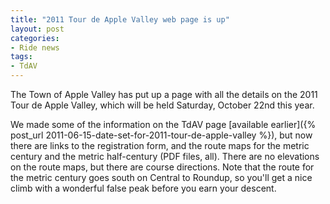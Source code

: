 ```yaml
---
title: "2011 Tour de Apple Valley web page is up"
layout: post
categories:
- Ride news
tags:
- TdAV
---
```


The Town of Apple Valley has put up a page with all the details on the 2011 Tour de Apple Valley, which will be held Saturday, October 22nd this year.

We made some of the information on the TdAV page [available earlier]({% post_url 2011-06-15-date-set-for-2011-tour-de-apple-valley %}), but now there are links to the registration form, and the route maps for the metric century and the metric half-century (PDF files, all). There are no elevations on the route maps, but there are course directions. Note that the route for the metric century goes south on Central to Roundup, so you'll get a nice climb with a wonderful false peak before you earn your descent.
